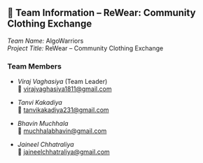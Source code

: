 ## 👥 Team Information – ReWear: Community Clothing Exchange

*Team Name:* AlgoWarriors  
*Project Title:* ReWear – Community Clothing Exchange  

### Team Members

- *Viraj Vaghasiya* (Team Leader)  
  📧 [virajvaghasiya1811@gmail.com](mailto:virajvaghasiya1811@gmail.com)

- *Tanvi Kakadiya*  
  📧 [tanvikakadiya231@gmail.com](mailto:tanvikakadiya231@gmail.com)

- *Bhavin Muchhala*  
  📧 [muchhalabhavin@gmail.com](mailto:muchhalabhavin@gmail.com)

- *Jaineel Chhatraliya*  
  📧 [jaineelchhatraliya@gmail.com](mailto:jaineelchhatraliya@gmail.com)
